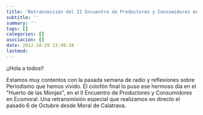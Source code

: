 ```yaml
---
title: 'Retransmisión del II Encuentro de Productores y Consumidores en Ecomoral'
subtitle: ''
summary: ''
tags: []
categories: []
asociacion: []
date: 2012-10-29 13:49:34
lastmod:
---
```


¡¡Hola a todos!!


Estamos muy contentos con la pasada semana de radio y reflexiones sobre Periodismo que hemos vivido. El colofón final lo puso ese hermoso día en el "Huerto de las Monjas", en el II Encuentro de Productores y Consumidores en Ecomoral. Una retransmisión especial que realizamos en directo el pasado 6 de Octubre desde Moral de Calatrava.


